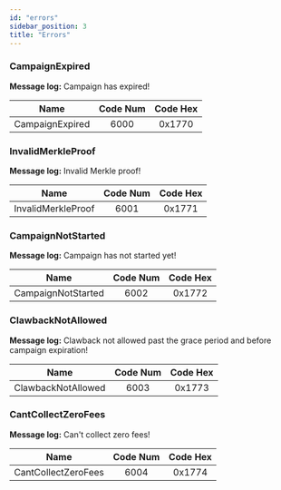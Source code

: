 ```yaml
---
id: "errors"
sidebar_position: 3
title: "Errors"
---
```


### CampaignExpired

**Message log:** Campaign has expired!

| Name            | Code Num | Code Hex |
| --------------- | :------: | :------: |
| CampaignExpired |   6000   |  0x1770  |

### InvalidMerkleProof

**Message log:** Invalid Merkle proof!

| Name               | Code Num | Code Hex |
| ------------------ | :------: | :------: |
| InvalidMerkleProof |   6001   |  0x1771  |

### CampaignNotStarted

**Message log:** Campaign has not started yet!

| Name               | Code Num | Code Hex |
| ------------------ | :------: | :------: |
| CampaignNotStarted |   6002   |  0x1772  |

### ClawbackNotAllowed

**Message log:** Clawback not allowed past the grace period and before campaign expiration!

| Name               | Code Num | Code Hex |
| ------------------ | :------: | :------: |
| ClawbackNotAllowed |   6003   |  0x1773  |

### CantCollectZeroFees

**Message log:** Can't collect zero fees!

| Name                | Code Num | Code Hex |
| ------------------- | :------: | :------: |
| CantCollectZeroFees |   6004   |  0x1774  |
